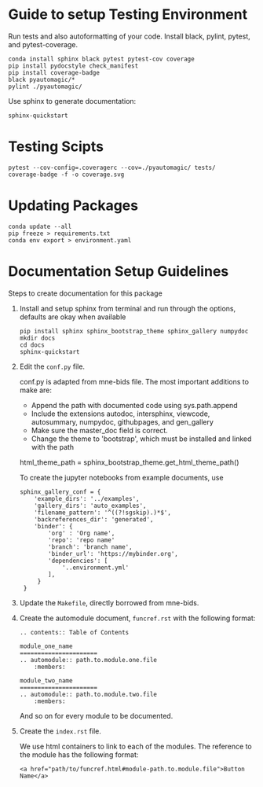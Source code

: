 # Guide to setup Testing Environment

Run tests and also autoformatting of your code. Install black, pylint, pytest, and pytest-coverage.
    
    conda install sphinx black pytest pytest-cov coverage 
    pip install pydocstyle check_manifest
    pip install coverage-badge
    black pyautomagic/*
    pylint ./pyautomagic/

Use sphinx to generate documentation:

    sphinx-quickstart

# Testing Scipts

    pytest --cov-config=.coveragerc --cov=./pyautomagic/ tests/
    coverage-badge -f -o coverage.svg


# Updating Packages

    conda update --all
    pip freeze > requirements.txt
    conda env export > environment.yaml


# Documentation Setup Guidelines

Steps to create documentation for this package

1. Install and setup sphinx from terminal and run through the options, defaults are okay when available
    
    ```
    pip install sphinx sphinx_bootstrap_theme sphinx_gallery numpydoc
    mkdir docs
    cd docs
    sphinx-quickstart
    ```
   
2. Edit the `conf.py` file. 

    conf.py is adapted from mne-bids file. The most important additions to make are:
    
    - Append the path with documented code using sys.path.append
    - Include the extensions autodoc, intersphinx, viewcode, autosummary, numpydoc,
      githubpages, and gen\_gallery
    - Make sure the master\_doc field is correct. 
    - Change the theme to 'bootstrap', which must be installed and linked with the
      path 
    
    html_theme_path = sphinx_bootstrap_theme.get_html_theme_path()
    
    To create the jupyter notebooks from example documents, use
    
    ```
    sphinx_gallery_conf = {
        'example_dirs': '../examples',
        'gallery_dirs': 'auto_examples',
        'filename_pattern': '^((?!sgskip).)*$',
        'backreferences_dir': 'generated',
        'binder': {
            'org' : 'Org name',
            'repo': 'repo name'
            'branch': 'branch name',
            'binder_url': 'https://mybinder.org',
            'dependencies': [
                '..environment.yml'
            ],
         }
     }
    ```
   
3. Update the `Makefile`, directly borrowed from mne-bids.

4. Create the automodule document, `funcref.rst` with the following format:
    
    ```
    .. contents:: Table of Contents

    module_one_name
    ======================
    .. automodule:: path.to.module.one.file
        :members:

    module_two_name
    ======================
    .. automodule:: path.to.module.two.file
        :members:
   ```
   
    And so on for every module to be documented.

5. Create the `index.rst` file.
    
    We use html containers to link to each of the modules. The reference to the module has the following format:
    
    ```
    <a href="path/to/funcref.html#module-path.to.module.file">Button Name</a>
    ```